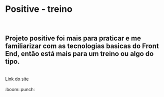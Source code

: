 <h1>Positive - treino</h1>
<br>
<h2>Projeto positive foi mais para praticar e me familiarizar com as tecnologias basicas do Front End, então está mais para um treino ou algo do tipo.</h2>
<br>
<a href="https://leonardochvs.github.io/Projeto-positiva-treino/">Link do site</a> 
<br>
<br>
:boom::punch:
